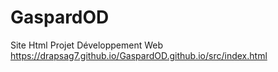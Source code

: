 # GaspardOD
Site Html Projet Développement Web
https://drapsag7.github.io/GaspardOD.github.io/src/index.html
